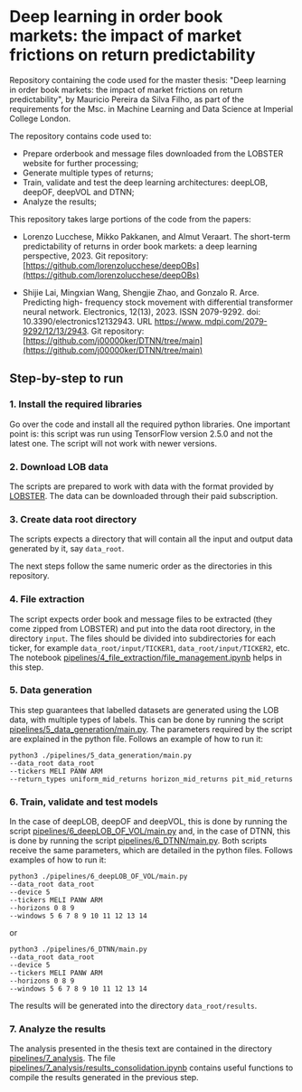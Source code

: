# Deep learning in order book markets: the impact of market frictions on return predictability
Repository containing the code used for the master thesis: "Deep learning in order book markets: the impact of market frictions on return predictability", by Mauricio Pereira da Silva Filho, as part of the requirements for the Msc. in Machine Learning and Data Science at Imperial College London.

The repository contains code used to:

- Prepare orderbook and message files downloaded from the LOBSTER website for further processing;
- Generate multiple types of returns;
- Train, validate and test the deep learning architectures: deepLOB, deepOF, deepVOL and DTNN;
- Analyze the results;

This repository takes large portions of the code from the papers:

- Lorenzo Lucchese, Mikko Pakkanen, and Almut Veraart. The short-term predictability
of returns in order book markets: a deep learning perspective, 2023. Git repository: [https://github.com/lorenzolucchese/deepOBs](https://github.com/lorenzolucchese/deepOBs)

- Shijie Lai, Mingxian Wang, Shengjie Zhao, and Gonzalo R. Arce. Predicting high-
frequency stock movement with differential transformer neural network. Electronics,
12(13), 2023. ISSN 2079-9292. doi: 10.3390/electronics12132943. URL [https://www.
mdpi.com/2079-9292/12/13/2943](https://mdpi.com/2079-9292/12/13/2943). Git repository: [https://github.com/j00000ker/DTNN/tree/main](https://github.com/j00000ker/DTNN/tree/main)

## Step-by-step to run

### 1. Install the required libraries

Go over the code and install all the required python libraries. One important point is: this script was run using TensorFlow version 2.5.0 and not the latest one. The script will not work with newer versions.

### 2. Download LOB data

The scripts are prepared to work with data with the format provided by [LOBSTER](https://lobsterdata.com/). The data can be downloaded through their paid subscription.

### 3. Create data root directory

The scripts expects a directory that will contain all the input and output data generated by it, say `data_root`.

The next steps follow the same numeric order as the directories in this repository.

### 4. File extraction

The script expects order book and message files to be extracted (they come zipped from LOBSTER) and put into the data root directory, in the directory `input`. The files should be divided into subdirectories for each ticker, for example `data_root/input/TICKER1`, `data_root/input/TICKER2`, etc. The notebook [pipelines/4_file_extraction/file_management.ipynb](pipelines/4_file_extraction/file_management.ipynb) helps in this step.

### 5. Data generation

This step guarantees that labelled datasets are generated using the LOB data, with multiple types of labels. This can be done by running the script [pipelines/5_data_generation/main.py](pipelines/5_data_generation/main.py). The parameters required by the script are explained in the python file. Follows an example of how to run it:

```
python3 ./pipelines/5_data_generation/main.py
--data_root data_root
--tickers MELI PANW ARM
--return_types uniform_mid_returns horizon_mid_returns pit_mid_returns 
```

### 6. Train, validate and test models

In the case of deepLOB, deepOF and deepVOL, this is done by running the script [pipelines/6_deepLOB_OF_VOL/main.py](pipelines/6_deepLOB_OF_VOL/main.py) and, in the case of DTNN, this is done by running the script [pipelines/6_DTNN/main.py](pipelines/6_DTNN/main.py). Both scripts receive the same parameters, which are detailed in the python files. Follows examples of how to run it:

```
python3 ./pipelines/6_deepLOB_OF_VOL/main.py 
--data_root data_root
--device 5 
--tickers MELI PANW ARM 
--horizons 0 8 9 
--windows 5 6 7 8 9 10 11 12 13 14
```
or

```
python3 ./pipelines/6_DTNN/main.py 
--data_root data_root
--device 5 
--tickers MELI PANW ARM 
--horizons 0 8 9 
--windows 5 6 7 8 9 10 11 12 13 14
```

The results will be generated into the directory `data_root/results`.

### 7. Analyze the results

The analysis presented in the thesis text are contained in the directory [pipelines/7_analysis](pipelines/7_analysis). The file [pipelines/7_analysis/results_consolidation.ipynb](pipelines/7_analysis/results_consolidation.ipynb) contains useful functions to compile the results generated in the previous step.

